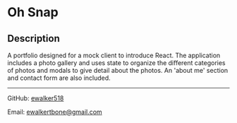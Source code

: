 # Oh Snap

## Description

A portfolio designed for a mock client to introduce React.  The application includes a photo gallery and uses state to organize the different categories of photos and modals to give detail about the photos. An 'about me' section and contact form are also included.

-----

GitHub: [ewalker518](https://github.com/ewalker518/)

Email: [ewalkertbone@gmail.com](mailto:ewalkertbone@gmail.com)
